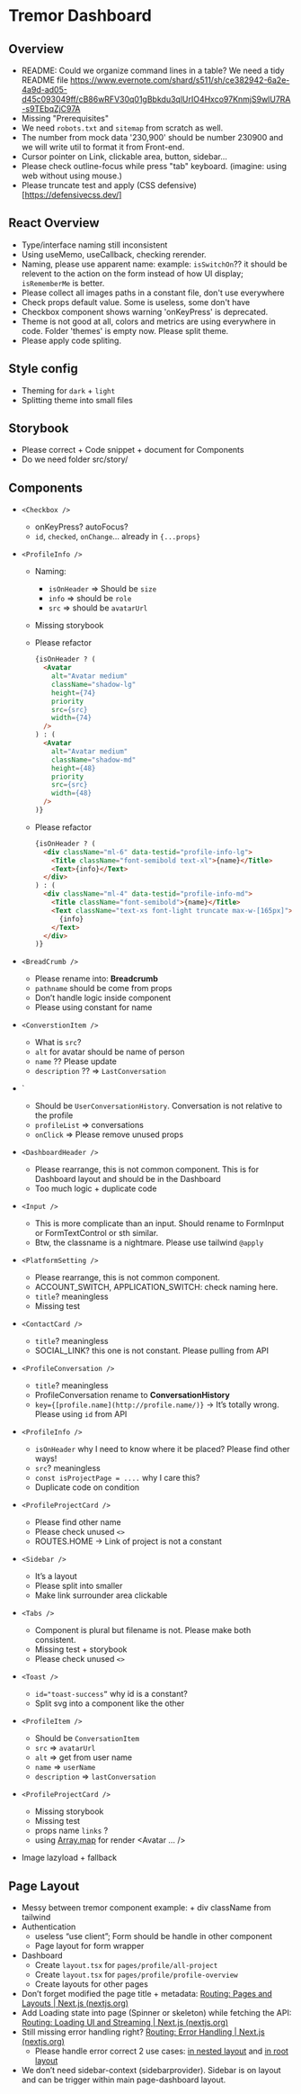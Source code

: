 # Tremor Dashboard

## Overview
- README: Could we organize command lines in a table? We need a tidy README file https://www.evernote.com/shard/s511/sh/ce382942-6a2e-4a9d-ad05-d45c093049ff/cB86wRFV30q01gBbkdu3qlUrIO4Hxco97KnmjS9wlU7RA-s9TEbqZjC97A 
- Missing "Prerequisites"
- We need `robots.txt` and `sitemap` from scratch as well.
- The number from mock data '230,900' should be number 230900 and we will write util to format it from Front-end.
- Cursor pointer on Link, clickable area, button, sidebar...
- Please check outline-focus while press "tab" keyboard. (imagine: using web without using mouse.)
- Please truncate test and apply (CSS defensive)[https://defensivecss.dev/] 

## React Overview

- Type/interface naming still inconsistent
- Using useMemo, useCallback, checking rerender.
- Naming, please use apparent name: example: `isSwitchOn`?? it should be relevent to the action on the form instead of how UI display; `isRememberMe` is better. 
- Please collect all images paths in a constant file, don't use everywhere
- Check props default value. Some is useless, some don't have
- Checkbox component shows warning 'onKeyPress' is deprecated.
- Theme is not good at all, colors and metrics are using everywhere in code. Folder 'themes' is empty now. Please split theme.
- Please apply code spliting.

## Style config

- Theming for `dark` + `light`
- Splitting theme into small files

## Storybook

- Please correct + Code snippet + document for Components
- Do we need folder src/story/
    

## Components

- `<Checkbox />`
    
    - onKeyPress? autoFocus?
    - `id`, `checked`, `onChange`… already in `{...props}`

- `<ProfileInfo />`
    - Naming:
        - `isOnHeader` ⇒ Should be `size`
        - `info` ⇒ should be `role`
        - `src` ⇒ should be `avatarUrl`
    - Missing storybook
    - Please refactor
        
        ```html
        {isOnHeader ? (
          <Avatar
            alt="Avatar medium"
            className="shadow-lg"
            height={74}
            priority
            src={src}
            width={74}
          />
        ) : (
          <Avatar
            alt="Avatar medium"
            className="shadow-md"
            height={48}
            priority
            src={src}
            width={48}
          />
        )}
        ```
        
    - Please refactor
        
        ```html
        {isOnHeader ? (
          <div className="ml-6" data-testid="profile-info-lg">
            <Title className="font-semibold text-xl">{name}</Title>
            <Text>{info}</Text>
          </div>
        ) : (
          <div className="ml-4" data-testid="profile-info-md">
            <Title className="font-semibold">{name}</Title>
            <Text className="text-xs font-light truncate max-w-[165px]">
              {info}
            </Text>
          </div>
        )}
        ```
        
- `<BreadCrumb />`

    - Please rename into: **Breadcrumb**
    - `pathname` should be come from props
    - Don’t handle logic inside component
    - Please using constant for name

- `<ConverstionItem />`

    - What is `src`?
    - `alt` for avatar should be name of person
    - `name` ?? Please update
    - `description` ?? ⇒ `LastConversation`

- `<ProfileConversation />

    - Should be `UserConversationHistory`. Conversation is not relative to the profile
    - `profileList` ⇒ conversations
    - `onClick` ⇒ Please remove unused props

- `<DashboardHeader />`

    - Please rearrange, this is not common component. This is for Dashboard layout and should be in the Dashboard
    - Too much logic + duplicate code

- `<Input />`

    - This is more complicate than an input. Should rename to FormInput or FormTextControl or sth similar.
    - Btw, the classname is a nightmare. Please use tailwind `@apply`

- `<PlatformSetting />`

    - Please rearrange, this is not common component.
    - ACCOUNT_SWITCH, APPLICATION_SWITCH: check naming here.
    - `title`? meaningless
    - Missing test

- `<ContactCard />`

    - `title`? meaningless
    - SOCIAL_LINK? this one is not constant. Please pulling from API

- `<ProfileConversation />`

    - `title`? meaningless
    - ProfileConversation rename to **ConversationHistory**
    - `key={[profile.name](http://profile.name/)}` → It’s totally wrong. Please using `id` from API

- `<ProfileInfo />`

    - `isOnHeader` why I need to know where it be placed? Please find other ways!
    - `src`? meaningless
    - `const isProjectPage = ....` why I care this?
    - Duplicate code on condition

- `<ProfileProjectCard />`
    - Please find other name
    - Please check unused `<>`
    - ROUTES.HOME → Link of project is not a constant

- `<Sidebar />`

    - It’s a layout
    - Please split into smaller
    - Make link surrounder area clickable
        
- `<Tabs />`

    - Component is plural but filename is not. Please make both consistent.
    - Missing test + storybook
    - Please check unused `<>`

- `<Toast />`

    - `id="toast-success”` why id is a constant?
    - Split svg into a component like the other

- `<ProfileItem />`

    - Should be `ConversationItem`
    - `src` ⇒ `avatarUrl`
    - `alt` ⇒ get from user name
    - `name` ⇒ `userName`
    - `description` ⇒ `lastConversation`

- `<ProfileProjectCard />`

    - Missing storybook
    - Missing test
    - props name `links`  ?
    - using [Array.map](http://Array.map) for render <Avatar … />

- Image lazyload + fallback
        

## **Page Layout**

- Messy between tremor component example: <Flex /> + div className from tailwind
- Authentication
    - useless “use client”; Form should be handle in other component
    - Page layout for form wrapper
- Dashboard
    - Create `layout.tsx` for `pages/profile/all-project`
    - Create `layout.tsx` for `pages/profile/profile-overview`
    - Create layouts for other pages
- Don’t forget modified the page title + metadata: [Routing: Pages and Layouts | Next.js (nextjs.org)](https://nextjs.org/docs/app/building-your-application/routing/pages-and-layouts#modifying-head)
- Add Loading state into page (Spinner or skeleton) while fetching the API: [Routing: Loading UI and Streaming | Next.js (nextjs.org)](https://nextjs.org/docs/app/building-your-application/routing/loading-ui-and-streaming#instant-loading-states)
- Still missing error handling right? [Routing: Error Handling | Next.js (nextjs.org)](https://nextjs.org/docs/app/building-your-application/routing/error-handling)
    - Please handle error correct 2 use cases: [in nested layout](https://nextjs.org/docs/app/building-your-application/routing/error-handling#handling-errors-in-layouts) and [in root layout](https://nextjs.org/docs/app/building-your-application/routing/error-handling#handling-errors-in-root-layouts)
- We don’t need sidebar-context (sidebarprovider). Sidebar is on layout and can be trigger within main page-dashboard layout.
